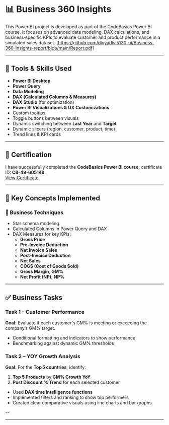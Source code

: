 # 📊 Business 360 Insights

This Power BI project is developed as part of the CodeBasics Power BI course. It focuses on advanced data modeling, DAX calculations, and business‑specific KPIs to evaluate customer and product performance in a simulated sales dataset.
[https://github.com/divyadivi5130-ui/Business-360-Insights-report/blob/main/Report.pdf]

---

## 🔧 Tools & Skills Used

- **Power BI Desktop**  
- **Power Query**  
- **Data Modeling**  
- **DAX (Calculated Columns & Measures)**  
- **DAX Studio** (for optimization)  
- **Power BI Visualizations & UX Customizations**
- Custom tooltips  
- Toggle buttons between visuals  
- Dynamic switching between **Last Year** and **Target**  
- Dynamic slicers (region, customer, product, time)  
- Trend lines & KPI cards
---

## 📜 Certification

I have successfully completed the **CodeBasics Power BI course**, certificate ID: **CB‑49‑605149**.  
[View Certificate](https://codebasics.io/certificate/CB-49-605149)

---

## 🧠 Key Concepts Implemented

### 🧮 Business Techniques
- Star schema modeling  
- Calculated Columns in Power Query and DAX  
- DAX Measures for key KPIs:  
  - **Gross Price**  
  - **Pre‑Invoice Deduction**  
  - **Net Invoice Sales**  
  - **Post‑Invoice Deduction**  
  - **Net Sales**  
  - **COGS (Cost of Goods Sold)**  
  - **Gross Margin**, **GM%**  
  - **Net Profit (NP)**, **NP%**
---

## ✅ Business Tasks

### Task 1 – Customer Performance  
**Goal:** Evaluate if each customer's GM% is meeting or exceeding the company’s GM% target.

- Conditional formatting and indicators to show performance  
- Benchmarking against dynamic GM% thresholds

### Task 2 – YOY Growth Analysis  
**Goal:** For the **Top 5 countries**, identify:

1. **Top 5 Products** by **GM% Growth YoY**  
2. **Post Discount % Trend** for each selected customer

- Used **DAX time intelligence functions**  
- Implemented filters and ranking to show top performers  
- Created clear comparative visuals using line charts and bar graphs

--


---

